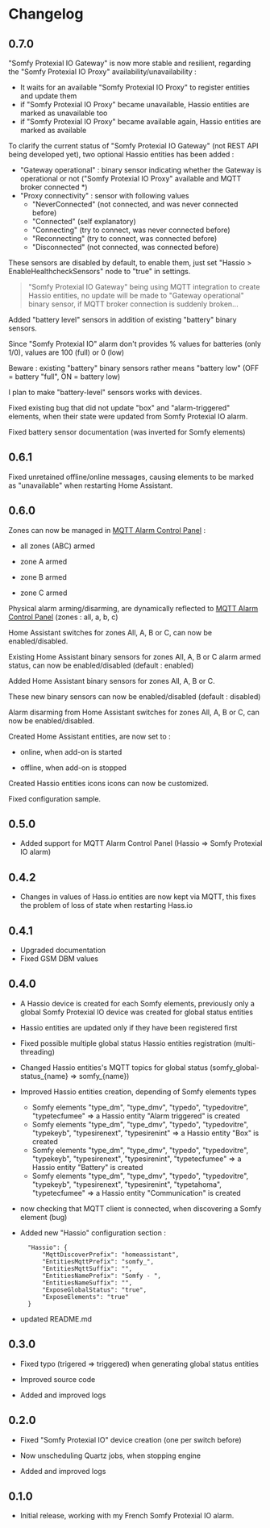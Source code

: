 # Changelog

## 0.7.0

"Somfy Protexial IO Gateway" is now more stable and resilient, regarding the "Somfy Protexial IO Proxy" availability/unavailability :

* It waits for an available "Somfy Protexial IO Proxy" to register entities and update them
* if "Somfy Protexial IO Proxy" became unavailable, Hassio entities are marked as unavailable too
* if "Somfy Protexial IO Proxy" became available again, Hassio entities are marked as available



To clarify the current status of "Somfy Protexial IO Gateway" (not REST API being developed yet), two optional Hassio entities has been added :

* "Gateway operational" : binary sensor indicating whether the Gateway is operational or not ("Somfy Protexial IO Proxy" available and MQTT broker connected *)  
* "Proxy connectivity" : sensor with following values
  * "NeverConnected" (not connected, and was never connected before)
  * "Connected" (self explanatory)
  * "Connecting" (try to connect, was never connected before)
  * "Reconnecting" (try to connect, was connected before)
  * "Disconnected" (not connected, was connected before)

These sensors are disabled by default, to enable them, just set "Hassio > EnableHealthcheckSensors" node to "true" in settings.

> "Somfy Protexial IO Gateway" being using MQTT integration to create Hassio entities, no update will be made to "Gateway operational" binary sensor, if MQTT broker connection is suddenly broken...



Added "battery level" sensors in addition of existing "battery" binary sensors.

Since "Somfy Protexial IO" alarm don't provides % values for batteries (only 1/0), values are 100 (full) or 0 (low)

Beware : existing "battery" binary sensors rather means "battery low" (OFF = battery "full", ON = battery low)

I plan to make "battery-level" sensors works with devices.



Fixed existing bug that did not update "box" and "alarm-triggered" elements, when their state were updated from Somfy Protexial IO alarm.



Fixed battery sensor documentation (was inverted for Somfy elements)

## 0.6.1

Fixed unretained offline/online messages, causing elements to be marked as "unavailable" when restarting Home Assistant.

## 0.6.0

Zones can now be managed in [MQTT Alarm Control Panel](https://www.home-assistant.io/integrations/alarm_control_panel.mqtt) :

* all zones (ABC) armed
* zone A armed

* zone B armed

* zone C armed



Physical alarm arming/disarming, are dynamically reflected to  [MQTT Alarm Control Panel](https://www.home-assistant.io/integrations/alarm_control_panel.mqtt) (zones : all, a, b, c)



Home Assistant switches for zones All, A, B or C, can now be enabled/disabled.



Existing Home Assistant binary sensors for zones All, A, B or C alarm armed status, can now be enabled/disabled (default : enabled)



Added Home Assistant binary sensors for zones All, A, B or C.

These new binary sensors can now be enabled/disabled (default : disabled)



Alarm disarming from Home Assistant switches for zones All, A, B or C, can now be enabled/disabled.



Created Home Assistant entities, are now set to :

* online, when add-on is started

* offline, when add-on is stopped




Created Hassio entities icons icons can now be customized.



Fixed configuration sample.

## 0.5.0

- Added support for MQTT Alarm Control Panel (Hassio => Somfy Protexial IO alarm)

## 0.4.2

- Changes in values of Hass.io entities are now kept via MQTT, this fixes the problem of loss of state when restarting Hass.io

## 0.4.1

- Upgraded documentation
- Fixed GSM DBM values

## 0.4.0

- A Hassio device is created for each Somfy elements, previously only a global Somfy Protexial IO device was created for global status entities
- Hassio entities are updated only if they have been registered first
- Fixed possible multiple global status Hassio entities registration (multi-threading)
- Changed Hassio entities's MQTT topics for global status (somfy_global-status_{name} => somfy_{name})
- Improved Hassio entities creation, depending of Somfy elements types
  - Somfy elements "type_dm", "type_dmv", "typedo", "typedovitre", "typetecfumee" => a Hassio entity "Alarm triggered" is created
  - Somfy elements "type_dm", "type_dmv", "typedo", "typedovitre", "typekeyb", "typesirenext", "typesirenint" => a Hassio entity "Box" is created
  - Somfy elements "type_dm", "type_dmv", "typedo", "typedovitre", "typekeyb", "typesirenext", "typesirenint", "typetecfumee" => a Hassio entity "Battery" is created
  - Somfy elements "type_dm", "type_dmv", "typedo", "typedovitre", "typekeyb", "typesirenext", "typesirenint", "typetahoma", "typetecfumee" => a Hassio entity "Communication" is created
- now checking that MQTT client is connected, when discovering a Somfy element (bug)
- Added new "Hassio" configuration section :

		"Hassio": {
			"MqttDiscoverPrefix": "homeassistant",
			"EntitiesMqttPrefix": "somfy_",
			"EntitiesMqttSuffix": "",
			"EntitiesNamePrefix": "Somfy - ",
			"EntitiesNameSuffix": "",
			"ExposeGlobalStatus": "true",
			"ExposeElements": "true"
		}
- updated README.md

## 0.3.0

- Fixed typo (trigered => triggered) when generating global status entities

- Improved source code

- Added and improved logs

## 0.2.0

- Fixed "Somfy Protexial IO" device creation (one per switch before)

- Now unscheduling Quartz jobs, when stopping engine

- Added and improved logs

## 0.1.0

- Initial release, working with my French Somfy Protexial IO alarm.


